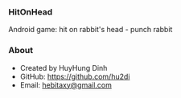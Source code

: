 ### HitOnHead
Android game: hit on rabbit's head - punch rabbit

### About
- Created by HuyHung Dinh
- GitHub: https://github.com/hu2di
- Email: hebitaxy@gmail.com
